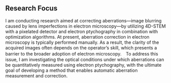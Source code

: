 
## Research Focus

I am conducting research aimed at correcting aberrations—image blurring caused by lens imperfections in electron microscopy—by utilizing 4D-STEM with a pixelated detector and electron ptychography in combination with optimization algorithms. At present, aberration correction in electron microscopy is typically performed manually. As a result, the clarity of the acquired images often depends on the operator’s skill, which presents a barrier to the broader adoption of electron microscopy.　To address this issue, I am investigating the optical conditions under which aberrations can be quantitatively measured using electron ptychography, with the ultimate goal of developing a method that enables automatic aberration measurement and correction.
